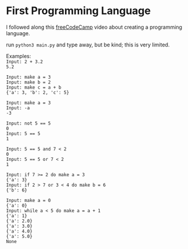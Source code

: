 # First Programming Language

I followed along this [freeCodeCamp](https://www.youtube.com/watch?v=1WpKsY9LBlY) video about creating a programming language.

run `python3 main.py` and type away, but be kind; this is very limited.

Examples:<br>
`Input: 2 + 3.2` <br>
`5.2`

`Input: make a = 3` <br>
`Input: make b = 2`<br>
`Input: make c = a + b`<br>
`{'a': 3, 'b': 2, 'c': 5}`<br>

`Input: make a = 3` <br>
`Input: -a`<br>
`-3`<br>

`Input: not 5 == 5` <br>
`0`<br>
`Input: 5 == 5` <br>
`1`<br>

`Input: 5 == 5 and 7 < 2` <br>
`0`<br>
`Input: 5 == 5 or 7 < 2` <br>
`1`<br>

`Input: if 7 >= 2 do make a = 3` <br>
`{'a': 3}`<br>
`Input: if 2 > 7 or 3 < 4 do make b = 6` <br>
`{'b': 6}`<br>

`Input: make a = 0` <br>
`{'a': 0}`<br>
`Input: while a < 5 do make a = a + 1` <br>
`{'a': 1}`<br>
`{'a': 2.0}`<br>
`{'a': 3.0}`<br>
`{'a': 4.0}`<br>
`{'a': 5.0}`<br>
`None`<br>
